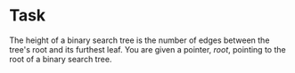﻿# Task
The height of a binary search tree is the number of edges between the tree's root and its furthest leaf. You are given a pointer, *root*, pointing to the root of a binary search tree.